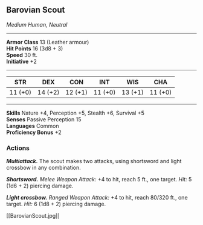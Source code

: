 <div class="statblock">
<h2>Barovian Scout</h2>
<em>Medium Human, Neutral</em>
<hr>
<strong>Armor Class</strong> 13 (Leather armour)
<br>
<strong>Hit Points</strong> 16 (3d8 + 3)
<br>
<strong>Speed</strong> 30 ft.
<br>
<strong>Initiative</strong> +2
<hr>
<table class="ability-table">
  <thead>
    <tr>
      <th>STR</th>
      <th>DEX</th>
      <th>CON</th>
      <th>INT</th>
      <th>WIS</th>
      <th>CHA</th>
    </tr>
  </thead>
  <tbody>
    <tr>
      <td>11 (+0)</td>
      <td>14 (+2)</td>
      <td>12 (+1)</td>
      <td>11 (+0)</td>
      <td>13 (+1)</td>
      <td>11 (+0)</td>
    </tr>
  </tbody>
</table>
<hr>
<strong>Skills</strong> Nature +4, Perception +5, Stealth +6, Survival +5 <br>
<strong>Senses</strong> Passive Perception 15<br>
<strong>Languages</strong> Common<br>
<strong>Proficiency Bonus</strong> +2<br>
<h3>Actions</h3>
<p><strong><em>Multiattack.</em></strong> The scout makes two attacks, using shortsword and light crossbow in any combination.</p>
<p><strong><em>Shortsword.</em></strong> <em>Melee Weapon Attack:</em> +4 to hit, reach 5 ft., one target. <em>Hit:</em> 5 (1d6 + 2) piercing damage.</p>
<p><strong><em>Light crossbow.</em></strong> <em>Ranged Weapon Attack:</em> +4 to hit, reach 80/320 ft., one target. <em>Hit:</em> 6 (1d8 + 2) piercing damage.</p>
</div>

[[BarovianScout.jpg]]